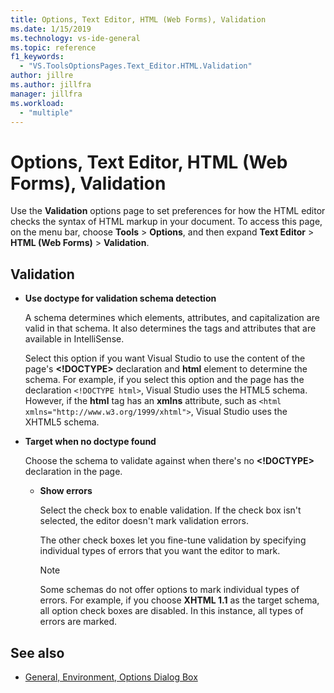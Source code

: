 ```yaml
---
title: Options, Text Editor, HTML (Web Forms), Validation
ms.date: 1/15/2019
ms.technology: vs-ide-general
ms.topic: reference
f1_keywords:
  - "VS.ToolsOptionsPages.Text_Editor.HTML.Validation"
author: jillre
ms.author: jillfra
manager: jillfra
ms.workload:
  - "multiple"
---
```

# Options, Text Editor, HTML (Web Forms), Validation

Use the **Validation** options page to set preferences for how the HTML editor checks the syntax of HTML markup in your document. To access this page, on the menu bar, choose **Tools** > **Options**, and then expand **Text Editor** > **HTML (Web Forms)** > **Validation**.

## Validation

- **Use doctype for validation schema detection**

   A schema determines which elements, attributes, and capitalization are valid in that schema. It also determines the tags and attributes that are available in IntelliSense.

   Select this option if you want Visual Studio to use the content of the page's **<!DOCTYPE>** declaration and **html** element to determine the schema. For example, if you select this option and the page has the declaration `<!DOCTYPE html>`, Visual Studio uses the HTML5 schema. However, if the **html** tag has an **xmlns** attribute, such as `<html xmlns="http://www.w3.org/1999/xhtml">`, Visual Studio uses the XHTML5 schema.

- **Target when no doctype found**

   Choose the schema to validate against when there's no **<!DOCTYPE>** declaration in the page.

  - **Show errors**

     Select the check box to enable validation. If the check box isn't selected, the editor doesn't mark validation errors.

     The other check boxes let you fine-tune validation by specifying individual types of errors that you want the editor to mark.

     > [!NOTE]
     > Some schemas do not offer options to mark individual types of errors. For example, if you choose **XHTML 1.1** as the target schema, all option check boxes are disabled. In this instance, all types of errors are marked.

## See also

- [General, Environment, Options Dialog Box](../../ide/reference/general-environment-options-dialog-box.md)